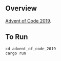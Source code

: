 ## Overview

[Advent of Code 2019](https://adventofcode.com/2019/).

## To Run

```
cd advent_of_code_2019
cargo run
```